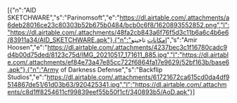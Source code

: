[{"n":"AID SKETCHWARE","s":"Parinomsoft","e":"https://dl.airtable.com/.attachments/a6deb28016ce23c80303b52b675b0484/bcb0c6f8/1620893552852.png","l":"https://dl.airtable.com/.attachments/48fa2cb843a6f76f5d3c11b6a6c4b6e6/83911a34/AID_SKETCHWARE.apk"},{"n":"امکانات تاجینو","s":"Amir Hoosen","e":"https://dl.airtable.com/.attachments/4237bec3c1f16780cadc9d4b00d75ded/8123c75d/IMG_20210517_171611_885.jpg","l":"https://dl.airtable.com/.attachments/ef84e73a47e85cc722f6864fa17e9629/52bf163b/base6.apk"},{"n":"Army of Darkness Defense","s":"Backflip Studios","e":"https://dl.airtable.com/.attachments/61721672ca615cd0da4df9514867de51/61d03b63/920425341.jpg","l":"https://dl.airtable.com/.attachments/c8d1ff8254611cf99839eef55b50f1cf/340893b5/AoD.apk"}]
